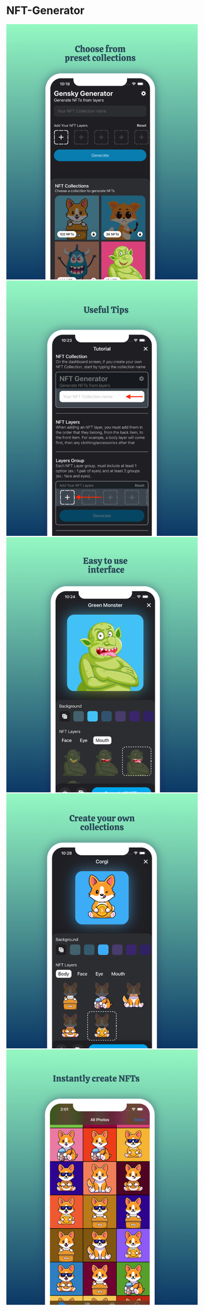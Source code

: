 # NFT-Generator

![](Images/1.png)
![](Images/2.png) 
![](Images/3.png)
![](Images/4.png)
![](Images/5.png)
